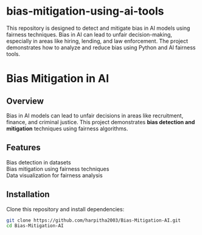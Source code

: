 # bias-mitigation-using-ai-tools
This repository is designed to detect and mitigate bias in AI models using fairness techniques. Bias in AI can lead to unfair decision-making, especially in areas like hiring, lending, and law enforcement. The project demonstrates how to analyze and reduce bias using Python and AI fairness tools.

# Bias Mitigation in AI  

## Overview  
Bias in AI models can lead to unfair decisions in areas like recruitment, finance, and criminal justice. This project demonstrates **bias detection and mitigation** techniques using fairness algorithms.  

## Features  
Bias detection in datasets  
Bias mitigation using fairness techniques  
Data visualization for fairness analysis  

## Installation  
Clone this repository and install dependencies:  

```bash
git clone https://github.com/harpitha2003/Bias-Mitigation-AI.git
cd Bias-Mitigation-AI


